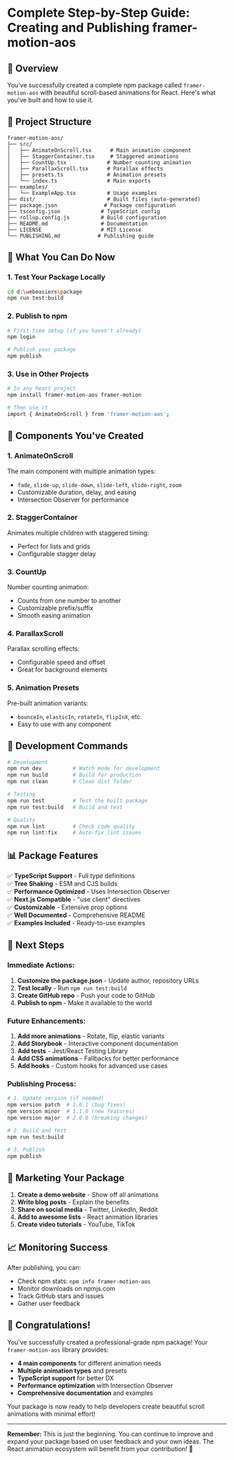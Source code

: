 # Complete Step-by-Step Guide: Creating and Publishing framer-motion-aos

## 🎯 Overview
You've successfully created a complete npm package called `framer-motion-aos` with beautiful scroll-based animations for React. Here's what you've built and how to use it.

## 📁 Project Structure
```
framer-motion-aos/
├── src/
│   ├── AnimateOnScroll.tsx      # Main animation component
│   ├── StaggerContainer.tsx     # Staggered animations
│   ├── CountUp.tsx             # Number counting animation
│   ├── ParallaxScroll.tsx      # Parallax effects
│   ├── presets.ts              # Animation presets
│   └── index.ts                # Main exports
├── examples/
│   └── ExampleApp.tsx          # Usage examples
├── dist/                       # Built files (auto-generated)
├── package.json               # Package configuration
├── tsconfig.json             # TypeScript config
├── rollup.config.js          # Build configuration
├── README.md                 # Documentation
├── LICENSE                   # MIT License
└── PUBLISHING.md            # Publishing guide
```

## 🚀 What You Can Do Now

### 1. Test Your Package Locally
```bash
cd d:\webeasiers\package
npm run test:build
```

### 2. Publish to npm
```bash
# First time setup (if you haven't already)
npm login

# Publish your package
npm publish
```

### 3. Use in Other Projects
```bash
# In any React project
npm install framer-motion-aos framer-motion

# Then use it
import { AnimateOnScroll } from 'framer-motion-aos';
```

## 🎨 Components You've Created

### 1. AnimateOnScroll
The main component with multiple animation types:
- `fade`, `slide-up`, `slide-down`, `slide-left`, `slide-right`, `zoom`
- Customizable duration, delay, and easing
- Intersection Observer for performance

### 2. StaggerContainer
Animates multiple children with staggered timing:
- Perfect for lists and grids
- Configurable stagger delay

### 3. CountUp
Number counting animation:
- Counts from one number to another
- Customizable prefix/suffix
- Smooth easing animation

### 4. ParallaxScroll
Parallax scrolling effects:
- Configurable speed and offset
- Great for background elements

### 5. Animation Presets
Pre-built animation variants:
- `bounceIn`, `elasticIn`, `rotateIn`, `flipInX`, etc.
- Easy to use with any component

## 🔧 Development Commands

```bash
# Development
npm run dev          # Watch mode for development
npm run build        # Build for production
npm run clean        # Clean dist folder

# Testing
npm run test         # Test the built package
npm run test:build   # Build and test

# Quality
npm run lint         # Check code quality
npm run lint:fix     # Auto-fix lint issues
```

## 📊 Package Features

✅ **TypeScript Support** - Full type definitions  
✅ **Tree Shaking** - ESM and CJS builds  
✅ **Performance Optimized** - Uses Intersection Observer  
✅ **Next.js Compatible** - "use client" directives  
✅ **Customizable** - Extensive prop options  
✅ **Well Documented** - Comprehensive README  
✅ **Examples Included** - Ready-to-use examples  

## 🎯 Next Steps

### Immediate Actions:
1. **Customize the package.json** - Update author, repository URLs
2. **Test locally** - Run `npm run test:build`
3. **Create GitHub repo** - Push your code to GitHub
4. **Publish to npm** - Make it available to the world

### Future Enhancements:
1. **Add more animations** - Rotate, flip, elastic variants
2. **Add Storybook** - Interactive component documentation
3. **Add tests** - Jest/React Testing Library
4. **Add CSS animations** - Fallbacks for better performance
5. **Add hooks** - Custom hooks for advanced use cases

### Publishing Process:
```bash
# 1. Update version (if needed)
npm version patch  # 1.0.1 (bug fixes)
npm version minor  # 1.1.0 (new features)
npm version major  # 2.0.0 (breaking changes)

# 2. Build and test
npm run test:build

# 3. Publish
npm publish
```

## 🌟 Marketing Your Package

1. **Create a demo website** - Show off all animations
2. **Write blog posts** - Explain the benefits
3. **Share on social media** - Twitter, LinkedIn, Reddit
4. **Add to awesome lists** - React animation libraries
5. **Create video tutorials** - YouTube, TikTok

## 📈 Monitoring Success

After publishing, you can:
- Check npm stats: `npm info framer-motion-aos`
- Monitor downloads on npmjs.com
- Track GitHub stars and issues
- Gather user feedback

## 🎉 Congratulations!

You've successfully created a professional-grade npm package! Your `framer-motion-aos` library provides:

- **4 main components** for different animation needs
- **Multiple animation types** and presets
- **TypeScript support** for better DX
- **Performance optimization** with Intersection Observer
- **Comprehensive documentation** and examples

Your package is now ready to help developers create beautiful scroll animations with minimal effort!

---

**Remember:** This is just the beginning. You can continue to improve and expand your package based on user feedback and your own ideas. The React animation ecosystem will benefit from your contribution! 🚀
